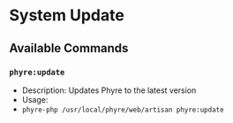 # System Update

## Available Commands

### `phyre:update`
- Description: Updates Phyre to the latest version
- Usage: 
- `phyre-php /usr/local/phyre/web/artisan phyre:update`
